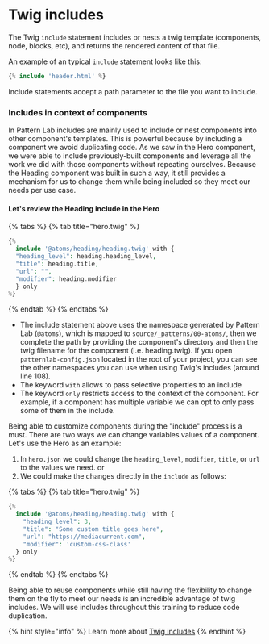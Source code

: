 # Twig includes

The Twig `include` statement includes or nests a twig template \(components, node, blocks, etc\), and returns the rendered content of that file.

An example of an typical `include` statement looks like this:

```php
{% include 'header.html' %}
```

Include statements accept a path parameter to the file you want to include.

### Includes in context of components

In Pattern Lab includes are mainly used to include or nest components into other component's templates. This is powerful because by including a component we avoid duplicating code. As we saw in the Hero component, we were able to include previously-built components and leverage all the work we did with those components without repeating ourselves. Because the Heading component was built in such a way, it still provides a mechanism for us to change them while being included so they meet our needs per use case.

#### Let's review the Heading include in the Hero

{% tabs %}
{% tab title="hero.twig" %}
```php
{%
  include '@atoms/heading/heading.twig' with {
  "heading_level": heading.heading_level,
  "title": heading.title,
  "url": "",
  "modifier": heading.modifier
  } only
%}
```
{% endtab %}
{% endtabs %}

* The include statement above uses the namespace generated by Pattern Lab \(`@atoms`\), which is mapped to `source/_patterns/00-atoms/`, then we complete the path by providing the component's directory and then the twig filename for the component \(i.e. heading.twig\).  If you open `patternlab-config.json` located in the root of your project, you can see the other namespaces you can use when using Twig's includes \(around line 108\).
* The keyword `with` allows to pass selective properties to an include
* The keyword `only` restricts access to the context of the component. For example, if a component has multiple variable we can opt to only pass some of them in the include.

Being able to customize components during the "include" process is a must. There are two ways we can change variables values of a component. Let's use the Hero as an example:

1. In `hero.json` we could change the `heading_level`, `modifier`, `title`, or `url` to the values we need. or
2. We could make the changes directly in the `include` as follows:

{% tabs %}
{% tab title="hero.twig" %}
```php
{%
  include '@atoms/heading/heading.twig' with {
    "heading_level": 3,
    "title": "Some custom title goes here",
    "url": "https://mediacurrent.com",
    "modifier": 'custom-css-class'
  } only
%}
```
{% endtab %}
{% endtabs %}

Being able to reuse components while still having the flexibility to change them on the fly to meet our needs is an incredible advantage of twig includes. We will use includes throughout this training to reduce code duplication.

{% hint style="info" %}
Learn more about [Twig includes](https://twig.symfony.com/doc/3.x/tags/include.html)
{% endhint %}

